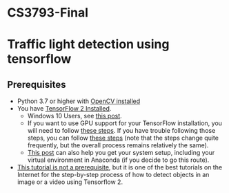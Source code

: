 # CS3793-Final

# Traffic light detection using tensorflow
## Prerequisites
- Python 3.7 or higher with [OpenCV installed](https://automaticaddison.com/how-to-set-up-anaconda-for-windows-10/)
- You have [TensorFlow 2 Installed](https://www.tensorflow.org/install).
  - Windows 10 Users, see [this post](https://automaticaddison.com/how-to-install-tensorflow-2-on-windows-10/).
  - If you want to use GPU support for your TensorFlow installation, you will need to follow [these steps](https://www.tensorflow.org/install/gpu). If you have trouble following those steps, you can follow [these steps](https://automaticaddison.com/real-time-object-recognition-using-a-webcam-and-deep-learning/#install_tf_gpu) (note   that the steps change quite frequently, but the overall process remains relatively the same).
  - [This post](https://automaticaddison.com/predict-vehicle-fuel-economy-using-a-deep-neural-network/) can also help you get your system setup, including your virtual environment in Anaconda (if you decide to go this route).
- [This tutorial is not a prerequisite](https://tensorflow-object-detection-api-tutorial.readthedocs.io/en/latest/index.html), but it is one of the best tutorials on the Internet for the step-by-step process of how to detect objects in an image or a video using Tensorflow 2.

